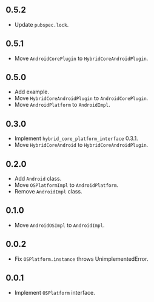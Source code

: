 ## 0.5.2

* Update `pubspec.lock`.

## 0.5.1

* Move `AndroidCorePlugin` to `HybridCoreAndroidPlugin`.

## 0.5.0

* Add example.
* Move `HybridCoreAndroidPlugin` to `AndroidCorePlugin`.
* Move `AndroidPlatform` to `AndroidImpl`.

## 0.3.0

* Implement `hybrid_core_platform_interface` 0.3.1.
* Move `HybridCoreAndroid` to `HybridCoreAndroidPlugin`.

## 0.2.0

* Add `Android` class.
* Move `OSPlatformImpl` to `AndroidPlatform`.
* Remove `AndroidImpl` class.

## 0.1.0

* Move `AndroidOSImpl` to `AndroidImpl`.

## 0.0.2

* Fix `OSPlatform.instance` throws UnimplementedError.

## 0.0.1

* Implement `OSPlatform` interface.
